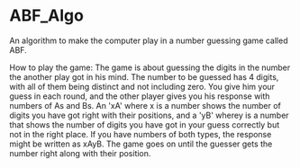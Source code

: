 # ABF_Algo
An algorithm to make the computer play in a number guessing game called ABF.


How to play the game:
    The game is about guessing the digits in the number the another play got in his mind. The number to be guessed has 4 digits, with all of them being distinct and not including zero. You give him your guess in each round, and the other player gives you his response with numbers of As and Bs. An 'xA' where x is a number shows the number of digits you have got right with their positions, and a 'yB' wherey is a number that shows the number of digits you have got in your guess correctly but not in the right place. If you have numbers of both types, the response might be written as xAyB. The game goes on until the guesser gets the number right along with their position.
